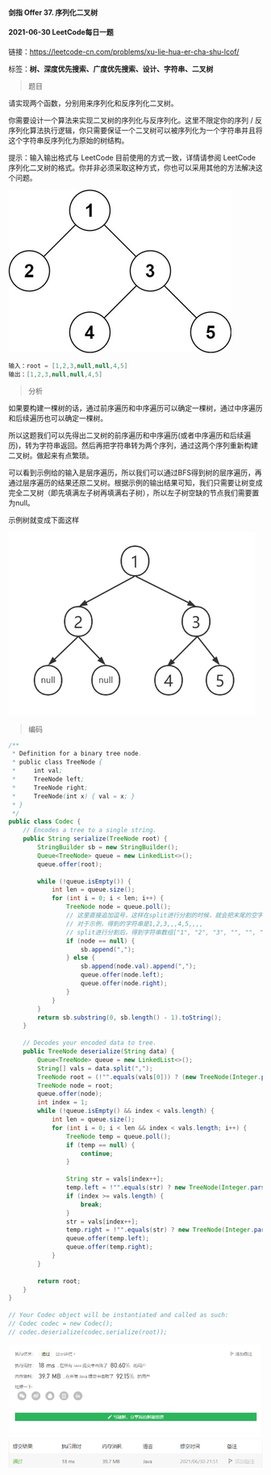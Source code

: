 #### 剑指 Offer 37. 序列化二叉树

#### 2021-06-30 LeetCode每日一题

链接：https://leetcode-cn.com/problems/xu-lie-hua-er-cha-shu-lcof/

标签：**树、深度优先搜索、广度优先搜索、设计、字符串、二叉树**

> 题目

请实现两个函数，分别用来序列化和反序列化二叉树。

你需要设计一个算法来实现二叉树的序列化与反序列化。这里不限定你的序列 / 反序列化算法执行逻辑，你只需要保证一个二叉树可以被序列化为一个字符串并且将这个字符串反序列化为原始的树结构。

提示：输入输出格式与 LeetCode 目前使用的方式一致，详情请参阅 LeetCode 序列化二叉树的格式。你并非必须采取这种方式，你也可以采用其他的方法解决这个问题。

![img](剑指Offer37.序列化二叉树.assets/serdeser.jpg)

```java
输入：root = [1,2,3,null,null,4,5]
输出：[1,2,3,null,null,4,5]
```

> 分析

如果要构建一棵树的话，通过前序遍历和中序遍历可以确定一棵树，通过中序遍历和后续遍历也可以确定一棵树。

所以这题我们可以先得出二叉树的前序遍历和中序遍历(或者中序遍历和后续遍历)，转为字符串返回。然后再把字符串转为两个序列，通过这两个序列重新构建二叉树。做起来有点繁琐。

可以看到示例给的输入是层序遍历，所以我们可以通过BFS得到树的层序遍历，再通过层序遍历的结果还原二叉树。根据示例的输出结果可知，我们只需要让树变成完全二叉树（即先填满左子树再填满右子树），所以左子树空缺的节点我们需要置为null。

示例树就变成下面这样

![image-20210630214745833](剑指Offer37.序列化二叉树.assets/image-20210630214745833.png)

> 编码

```java
/**
 * Definition for a binary tree node.
 * public class TreeNode {
 *     int val;
 *     TreeNode left;
 *     TreeNode right;
 *     TreeNode(int x) { val = x; }
 * }
 */
public class Codec {
    // Encodes a tree to a single string.
    public String serialize(TreeNode root) {
        StringBuilder sb = new StringBuilder();
        Queue<TreeNode> queue = new LinkedList<>();
        queue.offer(root);

        while (!queue.isEmpty()) {
            int len = queue.size();
            for (int i = 0; i < len; i++) {
                TreeNode node = queue.poll();
                // 这里直接追加逗号，这样在split进行分割的时候，就会把末尾的空字符全部去掉
                // 对于示例，得到的字符串是1,2,3,,,4,5,,,,
                // split进行分割后，得到字符串数组["1", "2", "3", "", "", "4", "5"]
                if (node == null) {
                    sb.append(",");
                } else {
                    sb.append(node.val).append(",");
                    queue.offer(node.left);
                    queue.offer(node.right);
                }
            }
        }
        return sb.substring(0, sb.length() - 1).toString();
    }

    // Decodes your encoded data to tree.
    public TreeNode deserialize(String data) {
        Queue<TreeNode> queue = new LinkedList<>();
        String[] vals = data.split(",");
        TreeNode root = (!"".equals(vals[0])) ? (new TreeNode(Integer.parseInt(vals[0]))) : null;
        TreeNode node = root;
        queue.offer(node);
        int index = 1;
        while (!queue.isEmpty() && index < vals.length) {
            int len = queue.size();
            for (int i = 0; i < len && index < vals.length; i++) {
                TreeNode temp = queue.poll();
                if (temp == null) {
                    continue;
                }
     
                String str = vals[index++];
                temp.left = !"".equals(str) ? new TreeNode(Integer.parseInt(str)) : null;
                if (index >= vals.length) {
                    break;
                }
                str = vals[index++];
                temp.right = !"".equals(str) ? new TreeNode(Integer.parseInt(str)) : null;
                queue.offer(temp.left);
                queue.offer(temp.right);
            }
        }

        return root;
    }
}

// Your Codec object will be instantiated and called as such:
// Codec codec = new Codec();
// codec.deserialize(codec.serialize(root));
```

![image-20210630215130421](剑指Offer37.序列化二叉树.assets/image-20210630215130421.png)